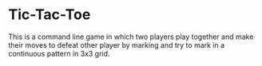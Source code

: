 # Tic-Tac-Toe
This is a command line game in which two players play together and make their moves to defeat other player by marking and try to mark in a continuous pattern in 3x3 grid.
